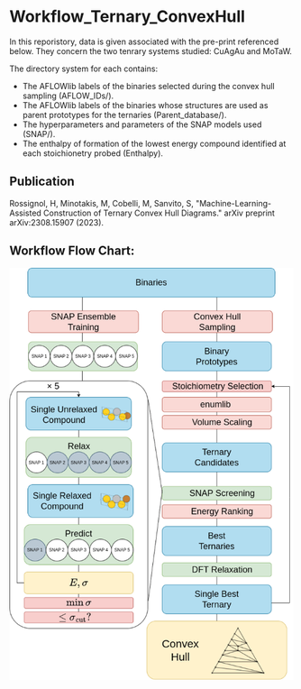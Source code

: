 # Workflow_Ternary_ConvexHull

In this reporistory, data is given associated with the pre-print referenced below. They concern the two tenrary systems studied: CuAgAu and MoTaW.

The directory system for each contains:

- The AFLOWlib labels of the binaries selected during the convex hull sampling (AFLOW_IDs/). 
- The AFLOWlib labels of the binaries whose structures are used as parent prototypes for the ternaries (Parent_database/).
- The hyperparameters and parameters of the SNAP models used (SNAP/).
- The enthalpy of formation of the lowest energy compound identified at each stoichionetry probed (Enthalpy).

## Publication

Rossignol, H, Minotakis, M, Cobelli, M, Sanvito, S, "Machine-Learning-Assisted Construction of Ternary Convex Hull Diagrams." arXiv preprint arXiv:2308.15907 (2023).

## Workflow Flow Chart: 

![plot](.Image/Workflow_Detailed.png)
